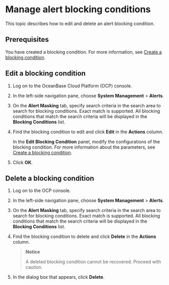 # Manage alert blocking conditions

This topic describes how to edit and delete an alert blocking condition.

## Prerequisites

You have created a blocking condition. For more information, see [Create a blocking condition](23.shielded-alert.md).

## Edit a blocking condition

1. Log on to the OceanBase Cloud Platform (OCP) console.

2. In the left-side navigation pane, choose **System Management** > **Alerts**.

3. On the **Alert Masking** tab, specify search criteria in the search area to search for blocking conditions. Exact match is supported. All blocking conditions that match the search criteria will be displayed in the **Blocking Conditions** list.

4. Find the blocking condition to edit and click **Edit** in the **Actions** column.

   In the **Edit Blocking Condition** panel, modify the configurations of the blocking condition. For more information about the parameters, see [Create a blocking condition](23.shielded-alert.md).

5. Click **OK**.

## Delete a blocking condition

1. Log on to the OCP console.

2. In the left-side navigation pane, choose **System Management** > **Alerts**.

3. On the **Alert Masking** tab, specify search criteria in the search area to search for blocking conditions. Exact match is supported. All blocking conditions that match the search criteria will be displayed in the **Blocking Conditions** list.

4. Find the blocking condition to delete and click **Delete** in the **Actions** column.

   > **Notice**
   >
   > A deleted blocking condition cannot be recovered. Proceed with caution.

5. In the dialog box that appears, click **Delete**.
